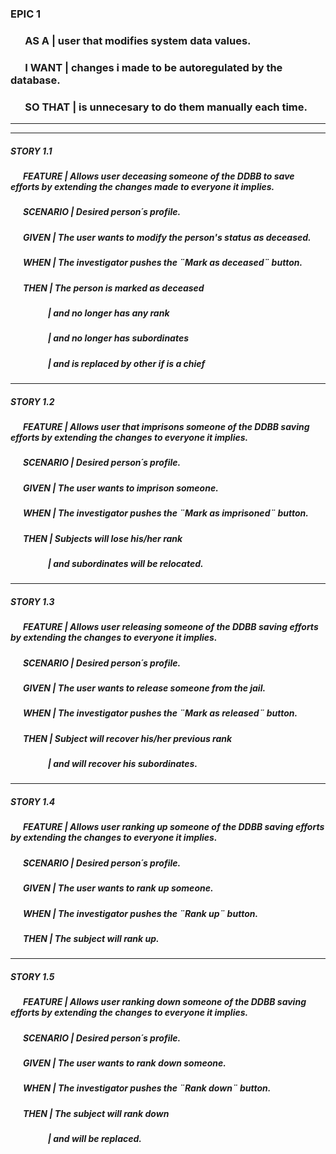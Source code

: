 ### EPIC 1  

### &nbsp; &nbsp; &nbsp; AS A | user that modifies system data values.  
 
### &nbsp; &nbsp; &nbsp; I WANT  | changes i made to be autoregulated by the database.  

### &nbsp; &nbsp; &nbsp; SO THAT  | is unnecesary to do them manually each time.  

--------------------------------------------------------------------------------
--------------------------------------------------------------------------------

##### STORY 1.1

##### &nbsp; &nbsp; &nbsp; FEATURE |  Allows user deceasing someone of the DDBB to save efforts by extending the changes made to everyone it implies.
##### &nbsp; &nbsp; &nbsp; SCENARIO | Desired person´s profile.    
##### &nbsp; &nbsp; &nbsp; GIVEN | The user wants to modify the person's status as deceased.    
##### &nbsp; &nbsp; &nbsp; WHEN | The investigator pushes the ¨Mark as deceased¨ button.
##### &nbsp; &nbsp; &nbsp; THEN | The person is marked as deceased 
##### &nbsp; &nbsp; &nbsp; &nbsp; &nbsp; &nbsp; &nbsp; &nbsp; &nbsp; | and no longer has any rank 
##### &nbsp; &nbsp; &nbsp; &nbsp; &nbsp; &nbsp; &nbsp; &nbsp; &nbsp; | and no longer has subordinates
##### &nbsp; &nbsp; &nbsp; &nbsp; &nbsp; &nbsp; &nbsp; &nbsp; &nbsp; | and is replaced by other if is a chief

--------------------------------------------------------------------------------
##### STORY 1.2

##### &nbsp; &nbsp; &nbsp; FEATURE |  Allows user that imprisons someone of the DDBB saving efforts by extending the changes to everyone it implies.
##### &nbsp; &nbsp; &nbsp; SCENARIO | Desired person´s profile.     
##### &nbsp; &nbsp; &nbsp; GIVEN | The user wants to imprison someone.     
##### &nbsp; &nbsp; &nbsp; WHEN | The investigator pushes the ¨Mark as imprisoned¨ button.
##### &nbsp; &nbsp; &nbsp; THEN | Subjects will lose his/her rank 
##### &nbsp; &nbsp; &nbsp; &nbsp; &nbsp; &nbsp; &nbsp; &nbsp; &nbsp; | and subordinates will be relocated.

--------------------------------------------------------------------------------
##### STORY 1.3

##### &nbsp; &nbsp; &nbsp; FEATURE |  Allows user releasing someone of the DDBB saving efforts by extending the changes to everyone it implies.
##### &nbsp; &nbsp; &nbsp; SCENARIO | Desired person´s profile.     
##### &nbsp; &nbsp; &nbsp; GIVEN | The user wants to release someone from the jail.  
##### &nbsp; &nbsp; &nbsp; WHEN | The investigator pushes the ¨Mark as released¨ button.
##### &nbsp; &nbsp; &nbsp; THEN | Subject will recover his/her previous rank 
##### &nbsp; &nbsp; &nbsp; &nbsp; &nbsp; &nbsp; &nbsp; &nbsp; &nbsp; | and will recover his subordinates.

--------------------------------------------------------------------------------
##### STORY 1.4

##### &nbsp; &nbsp; &nbsp; FEATURE |  Allows user ranking up someone of the DDBB saving efforts by extending the changes to everyone it implies.
##### &nbsp; &nbsp; &nbsp; SCENARIO | Desired person´s profile.   
##### &nbsp; &nbsp; &nbsp; GIVEN | The user wants to rank up someone.  
##### &nbsp; &nbsp; &nbsp; WHEN | The investigator pushes the ¨Rank up¨ button.
##### &nbsp; &nbsp; &nbsp; THEN | The subject will rank up.

--------------------------------------------------------------------------------
##### STORY 1.5

##### &nbsp; &nbsp; &nbsp; FEATURE |  Allows user ranking down someone of the DDBB saving efforts by extending the changes to everyone it implies.
##### &nbsp; &nbsp; &nbsp; SCENARIO | Desired person´s profile.    
##### &nbsp; &nbsp; &nbsp; GIVEN | The user wants to rank down someone.    
##### &nbsp; &nbsp; &nbsp; WHEN | The investigator pushes the ¨Rank down¨ button.
##### &nbsp; &nbsp; &nbsp; THEN | The subject will rank down 
##### &nbsp; &nbsp; &nbsp; &nbsp; &nbsp; &nbsp; &nbsp; &nbsp; &nbsp; | and will be replaced.
